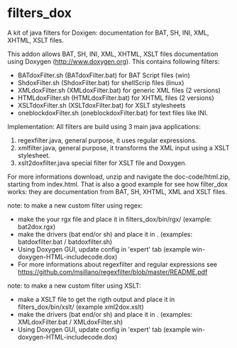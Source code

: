 # filters_dox
A kit of java filters for Doxigen: documentation for  BAT, SH, INI, XML, XHTML, XSLT files.

This addon allows BAT, SH, INI, XML, XHTML, XSLT files documentation using Doxygen (http://www.doxygen.org). This contains following filters: 
- BATdoxFilter.sh (BATdoxFilter.bat) for BAT Script files (win)
- ShdoxFilter.sh (ShdoxFilter.bat) for shellScrip files (linux)
- XMLdoxFilter.sh (XMLdoxFilter.bat) for generic XML files (2 versions)
- HTMLdoxFilter.sh (HTMLdoxFilter.bat) for XHTML files (2 versions)
- XSLTdoxFilter.sh (XSLTdoxFilter.bat) for XSLT stylesheets
- oneblockdoxFilter.sh (oneblockdoxFilter.bat) for text files like INI.

Implementation: All filters are build using 3 main java applications:
1. regexfilter.java, general purpose, it uses regular expressions.
2. xmlfilter.java, general purpose, it transforms the XML input using a XSLT stylesheet.
3. xslt2doxfilter.java special filter for XSLT file and Doxygen.

For more informations download, unzip and navigate the doc-code/html.zip, starting from index.html. That is also a good example for see how filter_dox works: they are documentation from BAT, SH, XHTML, XML and XSLT files.


note: to make a new custom filter using regex:
- make the your rgx file and place it in filters_dox/bin/rgx/  (example: bat2dox.rgx)
- make the drivers (bat end/or sh) and place it in . (examples: batdoxfilter.bat / batdoxfilter.sh)
- Using Doxygen GUI, update config in 'expert' tab (example win-doxygen-HTML-includecode.dox)
- For more informations about regexfilter and regular expressions see https://github.com/msillano/regexfilter/blob/master/README.pdf

note: to make a new custom filter using XSLT:
- make a XSLT file to get the rigth output and place it in filters_dox/bin/xslt/   (example xml2dox.xslt)
- make the drivers (bat end/or sh) and place it in . (examples: XMLdoxFilter.bat / XMLdoxFilter.sh)
- Using Doxygen GUI, update config in 'expert' tab (example win-doxygen-HTML-includecode.dox)
